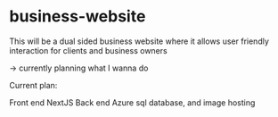 # business-website
This will be a dual sided business website where it allows user friendly interaction for clients and business owners


-> currently planning what I wanna do

Current plan:

Front end NextJS
Back end Azure sql database, and image hosting 
